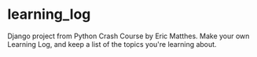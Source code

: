 # learning_log
Django project from Python Crash Course by Eric Matthes.
Make your own Learning Log, and keep a list of the topics you're learning about.
